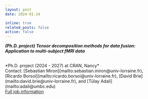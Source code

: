 ```yaml
---
layout: post
date: 2024-01-24

inline: true
related_posts: false
active: false
---
```


***(Ph.D. project) Tensor decomposition methods for data fusion: Application to multi-subject fMRI data***

<br />
*Ph.D. project (2024 - 2027) at CRAN, Nancy*<br />
Contact: [Sebastian Miron](mailto:sebastian.miron@univ-lorraine.fr), [Ricardo Borsoi](mailto:ricardo.borsoi@univ-lorraine.fr), [David Brie](mailto:david.brie@univ-lorraine.fr), and [Tülay Adali](mailto:adali@umbc.edu) <br />
<a href="/assets/jobs/Phd_these_LUE_2024.pdf">Full job information <span class="fa fa-file-pdf-o"></span></a>

